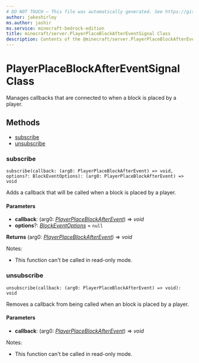 ```yaml
---
# DO NOT TOUCH — This file was automatically generated. See https://github.com/mojang/minecraftapidocsgenerator to modify descriptions, examples, etc.
author: jakeshirley
ms.author: jashir
ms.service: minecraft-bedrock-edition
title: minecraft/server.PlayerPlaceBlockAfterEventSignal Class
description: Contents of the @minecraft/server.PlayerPlaceBlockAfterEventSignal class.
---
```

# PlayerPlaceBlockAfterEventSignal Class

Manages callbacks that are connected to when a block is placed by a player.

## Methods
- [subscribe](#subscribe)
- [unsubscribe](#unsubscribe)

### **subscribe**
`
subscribe(callback: (arg0: PlayerPlaceBlockAfterEvent) => void, options?: BlockEventOptions): (arg0: PlayerPlaceBlockAfterEvent) => void
`

Adds a callback that will be called when a block is placed by a player.

#### **Parameters**
- **callback**: (arg0: [*PlayerPlaceBlockAfterEvent*](PlayerPlaceBlockAfterEvent.md)) => *void*
- **options**?: [*BlockEventOptions*](BlockEventOptions.md) = `null`

**Returns** (arg0: [*PlayerPlaceBlockAfterEvent*](PlayerPlaceBlockAfterEvent.md)) => *void*
  
Notes:
- This function can't be called in read-only mode.

### **unsubscribe**
`
unsubscribe(callback: (arg0: PlayerPlaceBlockAfterEvent) => void): void
`

Removes a callback from being called when an block is placed by a player.

#### **Parameters**
- **callback**: (arg0: [*PlayerPlaceBlockAfterEvent*](PlayerPlaceBlockAfterEvent.md)) => *void*
  
Notes:
- This function can't be called in read-only mode.

